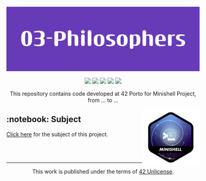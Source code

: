 <p align="center">
  <img src="https://github.com/lbordonal/lbordonal/blob/main/.images/42_Cursus_-_Philosophers.png">
</p>

<p align="center">
	<img src="https://img.shields.io/badge/score-not%20submitted-red?style=flat-square" />
	<img src="https://img.shields.io/github/languages/code-size/lbordonal/03-Philosophers?style=flat-square" />
	<img src="https://img.shields.io/github/languages/count/lbordonal/03-Philosophers?style=flat-square" />
	<img src="https://img.shields.io/github/languages/top/lbordonal/03-Philosophers?style=flat-square" />
	<img src="https://img.shields.io/github/last-commit/lbordonal/03-Philosophers?style=flat-square" />
</p>

<p align="center">
This repository contains code developed at 42 Porto for Minishell Project, from ... to ...
</p>

<img src="https://github.com/lbordonal/lbordonal/blob/main/.42_badges/minishelln.png" align="right" />
<h2>
	 :notebook: Subject
</h2>
<a href="https://github.com/lbordonal/03-Minishell/blob/main/Subject/en.subject.pdf">Click here</a> for the subject of this project.
<br /><br />


<br />
<br />
<hr/>
<p align="center">
This work is published under the terms of <a href="https://github.com/gcamerli/42unlicense">42 Unlicense</a>.
</p>

